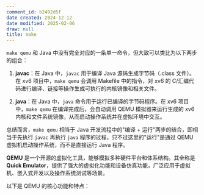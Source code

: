 ```yaml
---
comment_id: b2492d5f
date created: 2024-12-12
date modified: 2025-02-06
draw: null
title: make
---
```

`make qemu` 和 Java 中没有完全对应的一条单一命令，但大致可以类比为以下两步的组合：

1. **javac**：在 Java 中，`javac` 用于编译 Java 源码生成字节码（.class 文件）。在 xv6 项目中，`make qemu` 会调用 Makefile 中的指令，对 xv6 的 C/汇编代码进行编译、链接等操作生成可执行的内核镜像和相关文件。
    
2. **java**：在 Java 中，`java` 命令用于运行已编译的字节码程序。在 xv6 项目中，`make qemu` 在编译完成后，会自动调用 QEMU 模拟器来运行生成的 xv6 内核和文件系统镜像，从而启动操作系统并在虚拟环境中交互。
    

总结而言，`make qemu` 相当于 Java 开发流程中的"编译 + 运行"两步的结合，即相当于先执行 `javac` 再执行 `java` 程序的过程，只不过这里的"运行"是通过 QEMU 虚拟机启动操作系统，而不是直接运行 Java 程序。

**QEMU** 是一个开源的虚拟化工具，能够模拟多种硬件平台和体系结构。其全称是 **Quick Emulator**，提供了强大的虚拟化功能和设备仿真功能，广泛应用于虚拟机、嵌入式开发以及操作系统测试等场景。

以下是 QEMU 的核心功能和特点：
